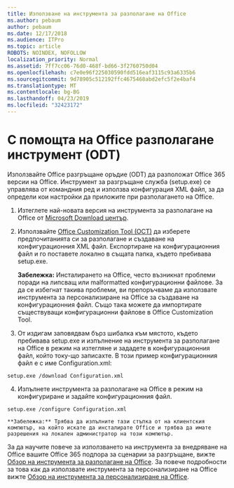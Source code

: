 ```yaml
---
title: Използване на инструмента за разполагане на Office
ms.author: pebaum
author: pebaum
ms.date: 12/17/2018
ms.audience: ITPro
ms.topic: article
ROBOTS: NOINDEX, NOFOLLOW
localization_priority: Normal
ms.assetid: 7ff7cc06-76d0-468f-bd66-3f2760750d04
ms.openlocfilehash: c7e0e96f225030590fdd516eaf3115c93a6335b6
ms.sourcegitcommit: 9d78905c512192ffc4675468abd2efc5f2e4baf4
ms.translationtype: MT
ms.contentlocale: bg-BG
ms.lasthandoff: 04/23/2019
ms.locfileid: "32423172"
---
```

# <a name="using-the-office-deployment-tool-odt"></a>С помощта на Office разполагане инструмент (ODT)

Използвайте Office разгръщане оръдие (ODT) да разположат Office 365 версии на Office. Инструмент за разгръщане служба (setup.exe) се управлява от командния ред и използва конфигурация XML файл, за да определи кои настройки да приложите при разполагането на Office.
  
1. Изтеглете най-новата версия на инструмента за разполагане на Office от [Microsoft Download център](http://go.microsoft.com/fwlink/p/?LinkID=626065).
    
2. Използвайте [Office Customization Tool (OCT)](https://config.office.com) да изберете предпочитанията си за разполагане и създаване на конфигурационния XML файл. Експортиране на конфигурационния файл и го поставете локално в същата папка, където пребивава setup.exe. 
    
    **Забележка:** Инсталирането на Office, често възникнат проблеми поради на липсващ или malformatted конфигурационни файлове. За да се избегнат такива проблеми, ви препоръчваме да използвате инструмента за персонализиране на Office за създаване на конфигурационния файл. Също така можете да импортирате съществуващи конфигурационни файлове в Office Customization Tool. 
    
3. От издигам заповядвам бърз шибалка към мястото, където пребивава setup.exe и изпълнение на инструмента за разполагане на Office в режим на изтегляне и зададете в конфигурационния файл, който току-що записахте. В този пример конфигурационния файл е с име Configuration.xml:
    
  ```
  setup.exe /download Configuration.xml  
  ```

4. Изпълнете инструмента за разполагане на Office в режим на конфигуриране и задайте конфигурационния файл.
    
  ```
  setup.exe /configure Configuration.xml
  ```

    **Забележка:** Трябва да изпълните тази стъпка от на клиентския компютър, на който искате да инсталирате Office и трябва да имате разрешения на локален администратор на този компютър. 
    
За да научите повече за използването на инструмента за внедряване на Office вашите Office 365 подпора за сценарии за разгръщане, вижте [Обзор на инструмента за разполагане на Office](https://docs.microsoft.com/deployoffice/overview-of-the-office-2016-deployment-tool). За повече подробности за това как да използвате инструмента за персонализиране на Office вижте [Обзор на инструмента за персонализиране на Office](https://docs.microsoft.com/DeployOffice/overview-of-the-office-customization-tool-for-click-to-run).
  

